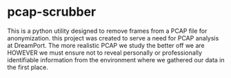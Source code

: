 # pcap-scrubber
This is a python utility designed to remove frames from a PCAP file for anonymization. this project was created to serve a need for PCAP analysis at DreamPort. The more realistic PCAP we study the better off we are HOWEVER we must ensure not to reveal personally or professionally identifiable information from the environment where we gathered our data in the first place.
